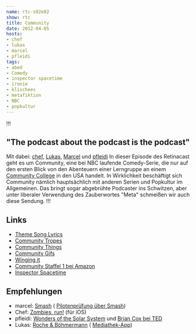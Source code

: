 ```yaml
---
name: rtc-s02e02
show: rtc
title: Community
date: 2012-04-05
hosts:
- chef
- lukas
- marcel
- pfleidi
tags:
- abed
- Comedy
- inspector spacetime
- ironie
- klischees
- metafiktion
- NBC
- popkultur
---
```

!!!

## "The podcast about the podcast is the podcast"
Mit dabei: [chef](https://twitter.com/grischder), [Lukas](https://twitter.com/blubser), [Marcel](https://twitter.com/xartas) und [pfleidi](https://twitter.com/pfleidi) In dieser Episode des Retinacast geht es um Community, eine bei NBC laufende Comedy-Serie, die nur auf den ersten Blick von den Abenteuern einer Lerngruppe an einem [Community College](http://en.wikipedia.org/wiki/Community_college#United_States) in den USA handelt. In Wirklichkeit beschäftigt sich Community nämlich hauptsächlich mit anderen Serien und Popkultur im Allgemeinen. Das bringt sogar abgebrühte Podcaster ins Schwitzen, aber unter liberaler Verwendung des Zauberwortes "Meta" schmeißen wir auch diese Sendung.
!!!

## Links

- [Theme Song Lyrics](http://www.the88.net/phpBB3/viewtopic.php?f=1&t=644#p1277)
- [Community Tropes](http://communitytropes.tumblr.com/)
- [Community Things](http://communitythings.tumblr.com/)
- [Community Gifs](http://communitygifs.tumblr.com/)
- [Winging it](http://www.phrases.org.uk/meanings/412350.html)
- [Community Staffel 1 bei Amazon](http://www.amazon.de/Community-Season-1-UK-Import/dp/B00594HH8U)
- [Inspector Spacetime](http://tvtropes.org/pmwiki/pmwiki.php/Main/InspectorSpacetime)

## Empfehlungen

- marcel: [Smash](http://www.imdb.com/title/tt1825133/) ( [Pilotenprüfung über Smash](https://secure.retinacast.de/rtc-pp-e10-smash/))
- Chef: [Zombies, run!](https://www.zombiesrungame.com/) (für iOS)
- pfleidi: [Wonders of the Solar System](http://www.amazon.de/Wonders-Solar-System-Blu-ray-Import/dp/B00395ATPO/ref=sr_1_1?ie=UTF8&qid=1331485814&sr=8-1) und [Brian Cox bei TED](http://www.ted.com/speakers/brian_cox.html)
- Lukas: [Roche & Böhmermann](http://www.rocheundboehmermann.de/) ( [Mediathek-App](http://appdrive.net/mediathek/))
